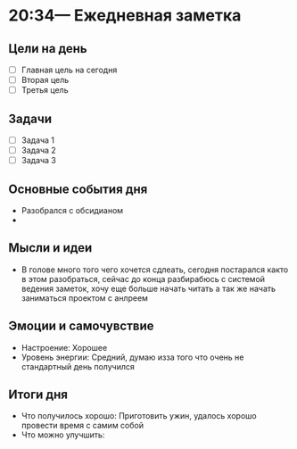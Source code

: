 #  20:34— Ежедневная заметка

## Цели на день
- [ ] Главная цель на сегодня
- [ ] Вторая цель
- [ ] Третья цель

## Задачи
- [ ] Задача 1
- [ ] Задача 2
- [ ] Задача 3

## Основные события дня
-  Разобрался с обсидианом
-  

## Мысли и идеи
-  В голове много того чего хочется сдлеать, сегодня постарался както в этом разобраться, сейчас до конца разбирабюсь с системой ведения заметок, хочу еще больше начать читать а так же начать заниматься проектом с анлреем

## Эмоции и самочувствие
- Настроение: Хорошее
- Уровень энергии: Средний, думаю изза того что очень не стандартный день получился

## Итоги дня
- Что получилось хорошо: Приготовить ужин, удалось хорошо провести время с самим собой
- Что можно улучшить: 
